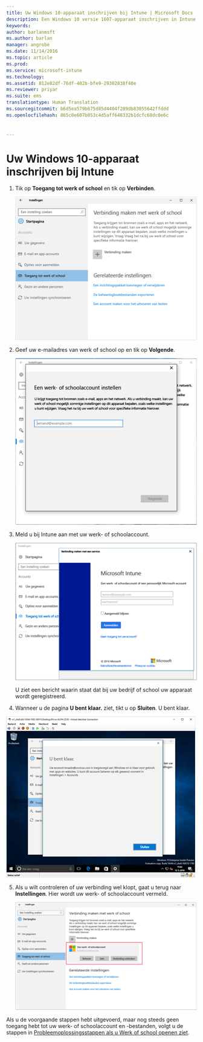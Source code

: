 ```yaml
---
title: Uw Windows 10-apparaat inschrijven bij Intune | Microsoft Docs
description: Een Windows 10 versie 1607-apparaat inschrijven in Intune
keywords: 
author: barlanmsft
ms.author: barlan
manager: angrobe
ms.date: 11/14/2016
ms.topic: article
ms.prod: 
ms.service: microsoft-intune
ms.technology: 
ms.assetid: 812e82df-76df-402b-bfe9-29302838f40e
ms.reviewer: priyar
ms.suite: ems
translationtype: Human Translation
ms.sourcegitcommit: b6d5ea579b675d85d4404f289db83055642ffddd
ms.openlocfilehash: 865c0e607b053c4d5aff648332b1dcfc68dc0e6c


---
```


# <a name="enroll-your-windows-10-device-in-intune"></a>Uw Windows 10-apparaat inschrijven bij Intune

1.  Tik op **Toegang tot werk of school** en tik op **Verbinden**.

    ![Tik op Werk- of school-account openen](./media/w10-enroll-rs1-connect-to-work-or-school.png)

2.  Geef uw e-mailadres van werk of school op en tik op **Volgende**.

    ![Uw werk- of schoolaccount opgeven](./media/w10-enroll-rs1-set-up-work-or-school-account.png)

3. Meld u bij Intune aan met uw werk- of schoolaccount.

    ![Een werk- of schoolaccount toevoegen](./media/w10-enroll-rs1-enter-your-credentials.png)

    U ziet een bericht waarin staat dat bij uw bedrijf of school uw apparaat wordt geregistreerd.

4. Wanneer u de pagina **U bent klaar.** ziet, tikt u op **Sluiten**. U bent klaar.

  ![Tik in het scherm U bent klaar. op Sluiten](./media/w10-enroll-rs1-youre-all-set.png)

5. Als u wilt controleren of uw verbinding wel klopt, gaat u terug naar **Instellingen**. Hier wordt uw werk- of schoolaccount vermeld.

    ![Valideren of de verbinding correct is ingesteld](./media/w10-enroll-rs1-validate-successful-enrollment.png)

Als u de voorgaande stappen hebt uitgevoerd, maar nog steeds geen toegang hebt tot uw werk- of schoolaccount en -bestanden, volgt u de stappen in [Probleemoplossingsstappen als u Werk of school openen ziet](troubleshoot-your-windows-10-device-windows.md#troubleshooting-steps-to-follow-if-you-see-access-work-or-school).



<!--HONumber=Dec16_HO2-->


